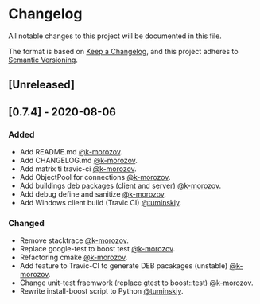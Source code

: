# Changelog

All notable changes to this project will be documented in this file.

The format is based on [Keep a Changelog](https://keepachangelog.com/en/1.0.0/),
and this project adheres to [Semantic Versioning](https://semver.org/spec/v2.0.0.html).

## [Unreleased]

## [0.7.4] - 2020-08-06

### Added

- Add README.md [@k-morozov](https://github.com/k-morozov).
- Add CHANGELOG.md [@k-morozov](https://github.com/k-morozov).
- Add matrix ti travic-ci [@k-morozov](https://github.com/k-morozov).
- Add ObjectPool for connections [@k-morozov](https://github.com/k-morozov).
- Add buildings deb packages (client and server) [@k-morozov](https://github.com/k-morozov).
- Add debug define and sanitize [@k-morozov](https://github.com/k-morozov).
- Add Windows client build (Travic CI) [@tuminskiy](https://github.com/tuminskiy).

### Changed
- Remove stacktrace [@k-morozov](https://github.com/k-morozov).
- Replace google-test to boost test [@k-morozov](https://github.com/k-morozov).
- Refactoring cmake [@k-morozov](https://github.com/k-morozov).
- Add feature to Travic-CI to generate DEB pacakages (unstable) [@k-morozov](https://github.com/k-morozov).
- Change unit-test fraemwork (replace gtest to boost::test) [@k-morozov](https://github.com/k-morozov).
- Rewrite install-boost script to Python [@tuminskiy](https://github.com/tuminskiy).
